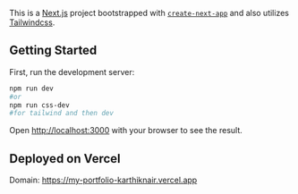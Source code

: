 This is a [Next.js](https://nextjs.org/) project bootstrapped with [`create-next-app`](https://github.com/vercel/next.js/tree/canary/packages/create-next-app) and also utilizes [Tailwindcss](https://https://tailwindcss.com/).

## Getting Started

First, run the development server:

```bash
npm run dev
#or
npm run css-dev
#for tailwind and then dev
```

Open [http://localhost:3000](http://localhost:3000) with your browser to see the result.

## Deployed on Vercel

Domain: https://my-portfolio-karthiknair.vercel.app